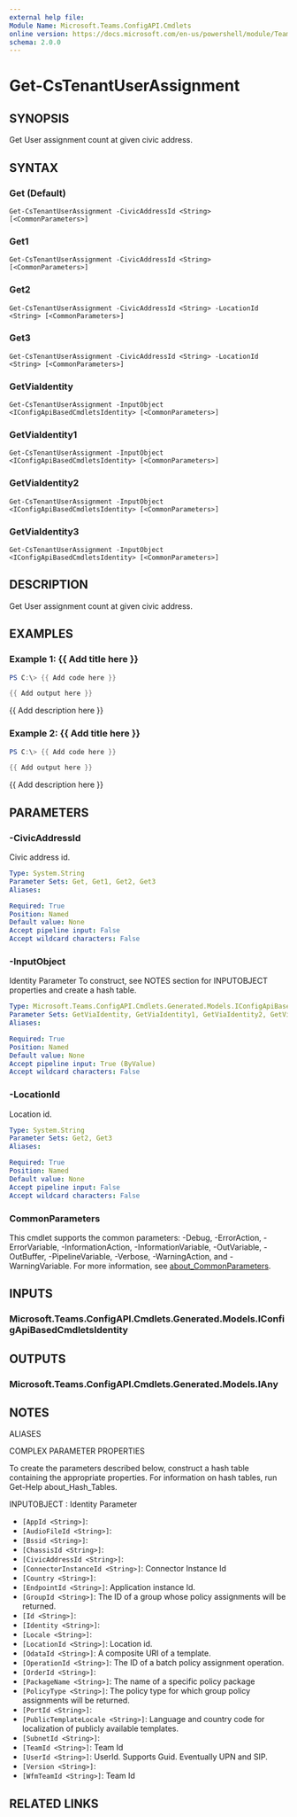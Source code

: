 ```yaml
---
external help file:
Module Name: Microsoft.Teams.ConfigAPI.Cmdlets
online version: https://docs.microsoft.com/en-us/powershell/module/Teams/get-cstenantuserassignment
schema: 2.0.0
---
```


# Get-CsTenantUserAssignment

## SYNOPSIS
Get User assignment count at given civic address.

## SYNTAX

### Get (Default)
```
Get-CsTenantUserAssignment -CivicAddressId <String> [<CommonParameters>]
```

### Get1
```
Get-CsTenantUserAssignment -CivicAddressId <String> [<CommonParameters>]
```

### Get2
```
Get-CsTenantUserAssignment -CivicAddressId <String> -LocationId <String> [<CommonParameters>]
```

### Get3
```
Get-CsTenantUserAssignment -CivicAddressId <String> -LocationId <String> [<CommonParameters>]
```

### GetViaIdentity
```
Get-CsTenantUserAssignment -InputObject <IConfigApiBasedCmdletsIdentity> [<CommonParameters>]
```

### GetViaIdentity1
```
Get-CsTenantUserAssignment -InputObject <IConfigApiBasedCmdletsIdentity> [<CommonParameters>]
```

### GetViaIdentity2
```
Get-CsTenantUserAssignment -InputObject <IConfigApiBasedCmdletsIdentity> [<CommonParameters>]
```

### GetViaIdentity3
```
Get-CsTenantUserAssignment -InputObject <IConfigApiBasedCmdletsIdentity> [<CommonParameters>]
```

## DESCRIPTION
Get User assignment count at given civic address.

## EXAMPLES

### Example 1: {{ Add title here }}
```powershell
PS C:\> {{ Add code here }}

{{ Add output here }}
```

{{ Add description here }}

### Example 2: {{ Add title here }}
```powershell
PS C:\> {{ Add code here }}

{{ Add output here }}
```

{{ Add description here }}

## PARAMETERS

### -CivicAddressId
Civic address id.

```yaml
Type: System.String
Parameter Sets: Get, Get1, Get2, Get3
Aliases:

Required: True
Position: Named
Default value: None
Accept pipeline input: False
Accept wildcard characters: False
```

### -InputObject
Identity Parameter
To construct, see NOTES section for INPUTOBJECT properties and create a hash table.

```yaml
Type: Microsoft.Teams.ConfigAPI.Cmdlets.Generated.Models.IConfigApiBasedCmdletsIdentity
Parameter Sets: GetViaIdentity, GetViaIdentity1, GetViaIdentity2, GetViaIdentity3
Aliases:

Required: True
Position: Named
Default value: None
Accept pipeline input: True (ByValue)
Accept wildcard characters: False
```

### -LocationId
Location id.

```yaml
Type: System.String
Parameter Sets: Get2, Get3
Aliases:

Required: True
Position: Named
Default value: None
Accept pipeline input: False
Accept wildcard characters: False
```

### CommonParameters
This cmdlet supports the common parameters: -Debug, -ErrorAction, -ErrorVariable, -InformationAction, -InformationVariable, -OutVariable, -OutBuffer, -PipelineVariable, -Verbose, -WarningAction, and -WarningVariable. For more information, see [about_CommonParameters](http://go.microsoft.com/fwlink/?LinkID=113216).

## INPUTS

### Microsoft.Teams.ConfigAPI.Cmdlets.Generated.Models.IConfigApiBasedCmdletsIdentity

## OUTPUTS

### Microsoft.Teams.ConfigAPI.Cmdlets.Generated.Models.IAny

## NOTES

ALIASES

COMPLEX PARAMETER PROPERTIES

To create the parameters described below, construct a hash table containing the appropriate properties. For information on hash tables, run Get-Help about_Hash_Tables.


INPUTOBJECT <IConfigApiBasedCmdletsIdentity>: Identity Parameter
  - `[AppId <String>]`: 
  - `[AudioFileId <String>]`: 
  - `[Bssid <String>]`: 
  - `[ChassisId <String>]`: 
  - `[CivicAddressId <String>]`: 
  - `[ConnectorInstanceId <String>]`: Connector Instance Id
  - `[Country <String>]`: 
  - `[EndpointId <String>]`: Application instance Id.
  - `[GroupId <String>]`: The ID of a group whose policy assignments will be returned.
  - `[Id <String>]`: 
  - `[Identity <String>]`: 
  - `[Locale <String>]`: 
  - `[LocationId <String>]`: Location id.
  - `[OdataId <String>]`: A composite URI of a template.
  - `[OperationId <String>]`: The ID of a batch policy assignment operation.
  - `[OrderId <String>]`: 
  - `[PackageName <String>]`: The name of a specific policy package
  - `[PolicyType <String>]`: The policy type for which group policy assignments will be returned.
  - `[PortId <String>]`: 
  - `[PublicTemplateLocale <String>]`: Language and country code for localization of publicly available templates.
  - `[SubnetId <String>]`: 
  - `[TeamId <String>]`: Team Id
  - `[UserId <String>]`: UserId. Supports Guid. Eventually UPN and SIP.
  - `[Version <String>]`: 
  - `[WfmTeamId <String>]`: Team Id

## RELATED LINKS

